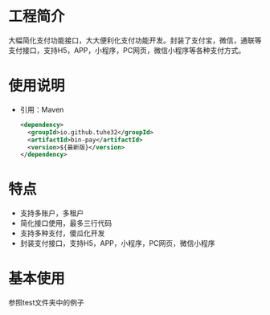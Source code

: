 # 工程简介

大幅简化支付功能接口，大大便利化支付功能开发。封装了支付宝，微信，通联等支付接口，支持H5，APP，小程序，PC网页，微信小程序等各种支付方式。

# 使用说明

- 引用：Maven

  ```xml
  <dependency>
    <groupId>io.github.tuhe32</groupId>
    <artifactId>bin-pay</artifactId>
    <version>${最新版}</version>
  </dependency>
  ```
  
# 特点
- 支持多账户，多租户
- 简化接口使用，最多三行代码
- 支持多种支付，傻瓜化开发
- 封装支付接口，支持H5，APP，小程序，PC网页，微信小程序

# 基本使用
参照test文件夹中的例子